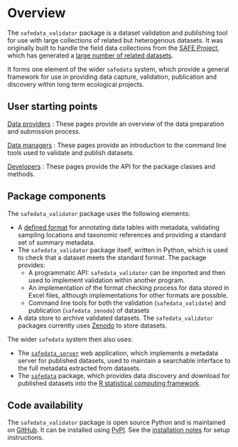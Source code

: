 # Overview

The `safedata_validator` package is a dataset validation and publishing tool for use
with large collections of related but heterogenous datasets. It was originally built to
handle the field data collections from the [SAFE Project](https://safeproject.net),
which has generated a [large number of related
datasets](https://zenodo.org/communities/safe).

It forms one element of the wider `safedata` system, which provide a general framework
for use in providing data capture, validation, publication and discovery within long
term ecological projects.

## User starting points

[Data providers](data_providers/overview.md)
: These pages provide an overview of the data preparation and submission process.

[Data managers](command_line_tools/overview.md)
: These pages provide an introduction to the command line tools used to validate and
publish datasets.

[Developers](api/overview.md)
: These pages provide the API for the package classes and methods.

## Package components

The `safedata_validator` package uses the following elements:

- A [defined format](data_providers/data_format/overview.md) for annotating data
  tables with metadata, validating sampling locations and taxonomic references and
  providing a standard set of summary metadata.
- The `safedata_validator` package itself, written in Python, which is used to check
  that a dataset meets the standard format. The package provides:
    - A programmatic API: `safedata_validator` can be imported and then used to
      implement validation within another program.
    - An implementation of the format checking process for data stored in Excel files,
      although implementations for other formats are possible.
    - Command line tools for both the validation (`safedata_validate`) and publication
      (`safedata_zenodo`) of datasets
- A data store to archive validated datasets. The `safedata_validator` packages
  currently uses [Zenodo](https://zenodo.org) to store datasets.

The wider `safedata` system then also uses:

- The [`safedata_server`](https://github.com/ImperialCollegeLondon/safedata_server) web
  application, which implements a metadata server for published datasets, used to
  maintain a searchable interface to the full metadata extracted from datasets.
- The [`safedata`](https://imperialcollegelondon.github.io/safedata/) package, which
  provides data discovery and download for published datasets into the [R statistical
  computing framework](https://www.r-project.org/).

## Code availability

The `safedata_validator` package is open source Python and  is maintained on
[GitHub](https://github.com/ImperialCollegeLondon/safedata_validator). It can
be installed using  [PyPI](https://pypi.org/project/safedata-validator).
See the [installation notes](install/install.md) for setup instructions.
